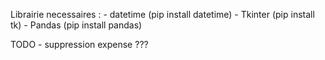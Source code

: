Librairie necessaires : 
    - datetime (pip install datetime)
    - Tkinter (pip install tk)
    - Pandas (pip install pandas)

TODO 
    - suppression expense ???